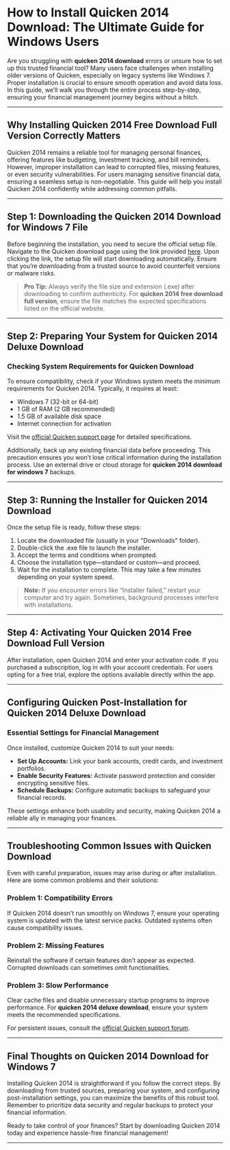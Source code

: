 # How to Install Quicken 2014 Download: The Ultimate Guide for Windows Users

Are you struggling with **quicken 2014 download** errors or unsure how to set up this trusted financial tool? Many users face challenges when installing older versions of Quicken, especially on legacy systems like Windows 7. Proper installation is crucial to ensure smooth operation and avoid data loss. In this guide, we’ll walk you through the entire process step-by-step, ensuring your financial management journey begins without a hitch.

---

## Why Installing **Quicken 2014 Free Download Full Version** Correctly Matters

Quicken 2014 remains a reliable tool for managing personal finances, offering features like budgeting, investment tracking, and bill reminders. However, improper installation can lead to corrupted files, missing features, or even security vulnerabilities. For users managing sensitive financial data, ensuring a seamless setup is non-negotiable. This guide will help you install Quicken 2014 confidently while addressing common pitfalls.

---

## Step 1: Downloading the **Quicken 2014 Download for Windows 7** File

Before beginning the installation, you need to secure the official setup file. Navigate to the Quicken download page using the link provided [here](https://polysoft.org). Upon clicking the link, the setup file will start downloading automatically. Ensure that you’re downloading from a trusted source to avoid counterfeit versions or malware risks.

> **Pro Tip:** Always verify the file size and extension (.exe) after downloading to confirm authenticity. For **quicken 2014 free download full version**, ensure the file matches the expected specifications listed on the official website.

---

## Step 2: Preparing Your System for **Quicken 2014 Deluxe Download**

### Checking System Requirements for **Quicken Download**

To ensure compatibility, check if your Windows system meets the minimum requirements for Quicken 2014. Typically, it requires at least:

- Windows 7 (32-bit or 64-bit)
- 1 GB of RAM (2 GB recommended)
- 1.5 GB of available disk space
- Internet connection for activation

Visit the [official Quicken support page](https://www.quicken.com/support) for detailed specifications. 

Additionally, back up any existing financial data before proceeding. This precaution ensures you won’t lose critical information during the installation process. Use an external drive or cloud storage for **quicken 2014 download for windows 7** backups.

---

## Step 3: Running the Installer for **Quicken 2014 Download**

Once the setup file is ready, follow these steps:

1. Locate the downloaded file (usually in your "Downloads" folder).
2. Double-click the .exe file to launch the installer.
3. Accept the terms and conditions when prompted.
4. Choose the installation type—standard or custom—and proceed.
5. Wait for the installation to complete. This may take a few minutes depending on your system speed.

> **Note:** If you encounter errors like “Installer failed,” restart your computer and try again. Sometimes, background processes interfere with installations.

---

## Step 4: Activating Your **Quicken 2014 Free Download Full Version**

After installation, open Quicken 2014 and enter your activation code. If you purchased a subscription, log in with your account credentials. For users opting for a free trial, explore the options available directly within the app.

---

## Configuring Quicken Post-Installation for **Quicken 2014 Deluxe Download**

### Essential Settings for Financial Management

Once installed, customize Quicken 2014 to suit your needs:

- **Set Up Accounts:** Link your bank accounts, credit cards, and investment portfolios.
- **Enable Security Features:** Activate password protection and consider encrypting sensitive files.
- **Schedule Backups:** Configure automatic backups to safeguard your financial records.

These settings enhance both usability and security, making Quicken 2014 a reliable ally in managing your finances.

---

## Troubleshooting Common Issues with **Quicken Download**

Even with careful preparation, issues may arise during or after installation. Here are some common problems and their solutions:

### Problem 1: Compatibility Errors
If Quicken 2014 doesn’t run smoothly on Windows 7, ensure your operating system is updated with the latest service packs. Outdated systems often cause compatibility issues.

### Problem 2: Missing Features
Reinstall the software if certain features don’t appear as expected. Corrupted downloads can sometimes omit functionalities.

### Problem 3: Slow Performance
Clear cache files and disable unnecessary startup programs to improve performance. For **quicken 2014 deluxe download**, ensure your system meets the recommended specifications.

For persistent issues, consult the [official Quicken support forum](https://www.quicken.com/support).

---

## Final Thoughts on **Quicken 2014 Download for Windows 7**

Installing Quicken 2014 is straightforward if you follow the correct steps. By downloading from trusted sources, preparing your system, and configuring post-installation settings, you can maximize the benefits of this robust tool. Remember to prioritize data security and regular backups to protect your financial information.

Ready to take control of your finances? Start by downloading Quicken 2014 today and experience hassle-free financial management!

---
